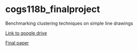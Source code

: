 # cogs118b_finalproject
Benchmarking clustering techniques on simple line drawings

[Link to google drive](https://drive.google.com/drive/folders/1rlwzg5wyT-4oD4EPJrFyY3BBW8xQZGQp?usp=sharing)

[Final paper](https://docs.google.com/document/d/1NbFiFxZrxcZB46R_5KnEMsArK69aNBYKBXn9saTmpuY/edit?usp=sharing)

